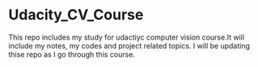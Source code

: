 # Udacity_CV_Course
This repo includes my study for udactiyc computer vision course.It will include my notes, my codes and project related topics. I will be updating thise repo as I go through this course.
